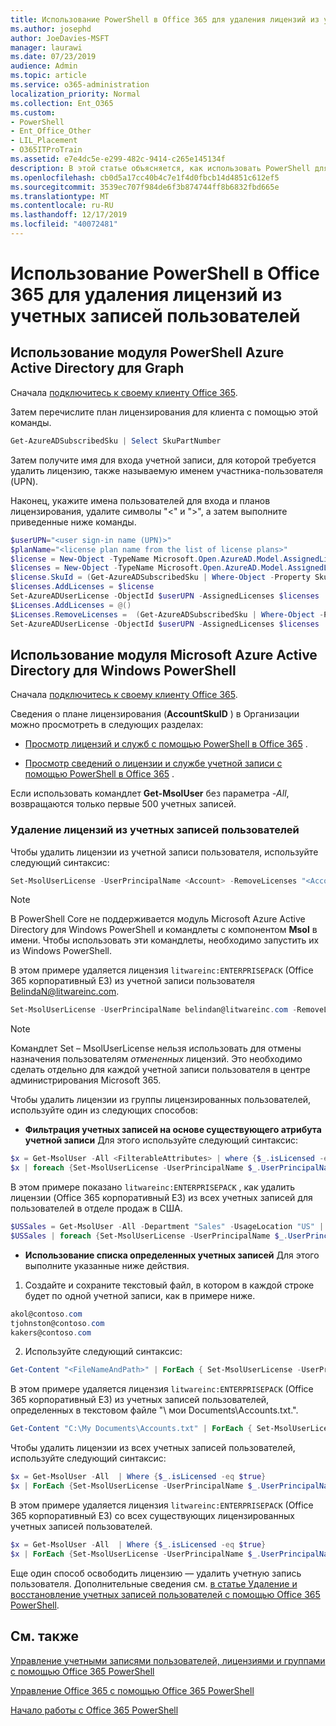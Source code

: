```yaml
---
title: Использование PowerShell в Office 365 для удаления лицензий из учетных записей пользователей
ms.author: josephd
author: JoeDavies-MSFT
manager: laurawi
ms.date: 07/23/2019
audience: Admin
ms.topic: article
ms.service: o365-administration
localization_priority: Normal
ms.collection: Ent_O365
ms.custom:
- PowerShell
- Ent_Office_Other
- LIL_Placement
- O365ITProTrain
ms.assetid: e7e4dc5e-e299-482c-9414-c265e145134f
description: В этой статье объясняется, как использовать PowerShell для Office 365 для удаления лицензий Office 365, которые ранее были назначены пользователям.
ms.openlocfilehash: cb0d5a17cc40b4c7e1f4d0fbcb14d4851c612ef5
ms.sourcegitcommit: 3539ec707f984de6f3b874744ff8b6832fbd665e
ms.translationtype: MT
ms.contentlocale: ru-RU
ms.lasthandoff: 12/17/2019
ms.locfileid: "40072481"
---
```

# <a name="remove-licenses-from-user-accounts-with-office-365-powershell"></a>Использование PowerShell в Office 365 для удаления лицензий из учетных записей пользователей

## <a name="use-the-azure-active-directory-powershell-for-graph-module"></a>Использование модуля PowerShell Azure Active Directory для Graph

Сначала [подключитесь к своему клиенту Office 365](connect-to-office-365-powershell.md#connect-with-the-azure-active-directory-powershell-for-graph-module).
  

Затем перечислите план лицензирования для клиента с помощью этой команды.

```powershell
Get-AzureADSubscribedSku | Select SkuPartNumber
```

Затем получите имя для входа учетной записи, для которой требуется удалить лицензию, также называемую именем участника-пользователя (UPN).

Наконец, укажите имена пользователей для входа и планов лицензирования, удалите символы "<" и ">", а затем выполните приведенные ниже команды.

```powershell
$userUPN="<user sign-in name (UPN)>"
$planName="<license plan name from the list of license plans>"
$license = New-Object -TypeName Microsoft.Open.AzureAD.Model.AssignedLicense
$licenses = New-Object -TypeName Microsoft.Open.AzureAD.Model.AssignedLicenses
$license.SkuId = (Get-AzureADSubscribedSku | Where-Object -Property SkuPartNumber -Value $planName -EQ).SkuID
$licenses.AddLicenses = $license
Set-AzureADUserLicense -ObjectId $userUPN -AssignedLicenses $licenses
$Licenses.AddLicenses = @()
$Licenses.RemoveLicenses =  (Get-AzureADSubscribedSku | Where-Object -Property SkuPartNumber -Value $planName -EQ).SkuID
Set-AzureADUserLicense -ObjectId $userUPN -AssignedLicenses $licenses
```

## <a name="use-the-microsoft-azure-active-directory-module-for-windows-powershell"></a>Использование модуля Microsoft Azure Active Directory для Windows PowerShell

Сначала [подключитесь к своему клиенту Office 365](connect-to-office-365-powershell.md#connect-with-the-microsoft-azure-active-directory-module-for-windows-powershell).

   
Сведения о плане лицензирования (**AccountSkuID** ) в Организации можно просмотреть в следующих разделах:
    
  - [Просмотр лицензий и служб с помощью PowerShell в Office 365](view-licenses-and-services-with-office-365-powershell.md) .
    
  - [Просмотр сведений о лицензии и службе учетной записи с помощью PowerShell в Office 365](view-account-license-and-service-details-with-office-365-powershell.md) .
    
Если использовать командлет **Get-MsolUser** без параметра _-All_, возвращаются только первые 500 учетных записей.
    
### <a name="removing-licenses-from-user-accounts"></a>Удаление лицензий из учетных записей пользователей

Чтобы удалить лицензии из учетной записи пользователя, используйте следующий синтаксис:
  
```powershell
Set-MsolUserLicense -UserPrincipalName <Account> -RemoveLicenses "<AccountSkuId1>", "<AccountSkuId2>"...
```

>[!Note]
>В PowerShell Core не поддерживается модуль Microsoft Azure Active Directory для Windows PowerShell и командлеты с компонентом **Msol** в имени. Чтобы использовать эти командлеты, необходимо запустить их из Windows PowerShell.
>

В этом примере удаляется лицензия `litwareinc:ENTERPRISEPACK` (Office 365 корпоративный E3) из учетной записи пользователя BelindaN@litwareinc.com.
  
```powershell
Set-MsolUserLicense -UserPrincipalName belindan@litwareinc.com -RemoveLicenses "litwareinc:ENTERPRISEPACK"
```

>[!Note]
>Командлет Set – MsolUserLicense нельзя использовать для отмены назначения пользователям *отмененных* лицензий. Это необходимо сделать отдельно для каждой учетной записи пользователя в центре администрирования Microsoft 365.
>

Чтобы удалить лицензии из группы лицензированных пользователей, используйте один из следующих способов:
  
- **Фильтрация учетных записей на основе существующего атрибута учетной записи** Для этого используйте следующий синтаксис:
    
```powershell
$x = Get-MsolUser -All <FilterableAttributes> | where {$_.isLicensed -eq $true}
$x | foreach {Set-MsolUserLicense -UserPrincipalName $_.UserPrincipalName -RemoveLicenses "<AccountSkuId1>", "<AccountSkuId2>"...}
```

В этом примере показано `litwareinc:ENTERPRISEPACK` , как удалить лицензии (Office 365 корпоративный E3) из всех учетных записей для пользователей в отделе продаж в США.
    
```powershell
$USSales = Get-MsolUser -All -Department "Sales" -UsageLocation "US" | where {$_.isLicensed -eq $true}
$USSales | foreach {Set-MsolUserLicense -UserPrincipalName $_.UserPrincipalName -RemoveLicenses "litwareinc:ENTERPRISEPACK"}
```

- **Использование списка определенных учетных записей** Для этого выполните указанные ниже действия.
    
1. Создайте и сохраните текстовый файл, в котором в каждой строке будет по одной учетной записи, как в примере ниже.
    
  ```powershell
akol@contoso.com
tjohnston@contoso.com
kakers@contoso.com
  ```

2. Используйте следующий синтаксис:
    
  ```powershell
  Get-Content "<FileNameAndPath>" | ForEach { Set-MsolUserLicense -UserPrincipalName $_ -RemoveLicenses "<AccountSkuId1>", "<AccountSkuId2>"... }
  ```

В этом примере удаляется лицензия `litwareinc:ENTERPRISEPACK` (Office 365 корпоративный E3) из учетных записей пользователей, определенных в текстовом файле "\ мои Documents\Accounts.txt.".
    
  ```powershell
  Get-Content "C:\My Documents\Accounts.txt" | ForEach { Set-MsolUserLicense -UserPrincipalName $_ -RemoveLicenses "litwareinc:ENTERPRISEPACK" }
  ```

Чтобы удалить лицензии из всех учетных записей пользователей, используйте следующий синтаксис:
  
```powershell
$x = Get-MsolUser -All  | Where {$_.isLicensed -eq $true}
$x | ForEach {Set-MsolUserLicense -UserPrincipalName $_.UserPrincipalName -RemoveLicenses "<AccountSkuId1>", "<AccountSkuId2>"...}
```

В этом примере удаляется лицензия `litwareinc:ENTERPRISEPACK` (Office 365 корпоративный E3) со всех существующих лицензированных учетных записей пользователей.
  
```powershell
$x = Get-MsolUser -All  | Where {$_.isLicensed -eq $true}
$x | ForEach {Set-MsolUserLicense -UserPrincipalName $_.UserPrincipalName -RemoveLicenses "litwareinc:ENTERPRISEPACK"}
```

Еще один способ освободить лицензию — удалить учетную запись пользователя. Дополнительные сведения см. [в статье Удаление и восстановление учетных записей пользователей с помощью Office 365 PowerShell](delete-and-restore-user-accounts-with-office-365-powershell.md).
  
## <a name="see-also"></a>См. также

[Управление учетными записями пользователей, лицензиями и группами с помощью Office 365 PowerShell](manage-user-accounts-and-licenses-with-office-365-powershell.md)
  
[Управление Office 365 с помощью Office 365 PowerShell](manage-office-365-with-office-365-powershell.md)
  
[Начало работы с Office 365 PowerShell](getting-started-with-office-365-powershell.md)

